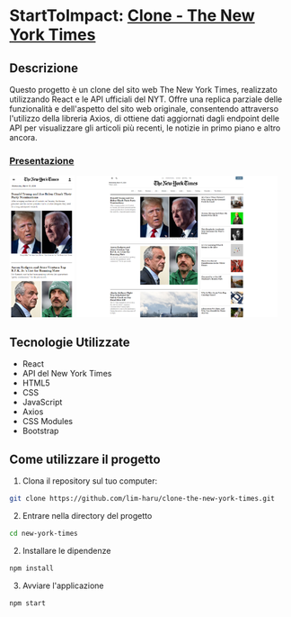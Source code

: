 # StartToImpact: [Clone - The New York Times](https://lim-haru.github.io/new-york-times-clone)
## Descrizione
Questo progetto è un clone del sito web The New York Times, realizzato utilizzando React e le API ufficiali del NYT. Offre una replica parziale delle funzionalità e dell'aspetto del sito web originale, consentendo attraverso l'utilizzo della libreria Axios, di ottiene dati aggiornati dagli endpoint delle API per visualizzare gli articoli più recenti, le notizie in primo piano e altro ancora.

### [Presentazione](https://www.canva.com/design/DAF_Z4mQXmI/DRJTGWNLtL-S69XWyK8BNQ/view?utm_content=DAF_Z4mQXmI&utm_campaign=designshare&utm_medium=link&utm_source=editor)

<img width="23%" src="./github/image/homeMobile.png"> <img width="71%" src="./github/image/home.png">

## Tecnologie Utilizzate
- React
- API del New York Times
- HTML5
- CSS
- JavaScript
- Axios
- CSS Modules
- Bootstrap

## Come utilizzare il progetto
1. Clona il repository sul tuo computer:
  ```bash
  git clone https://github.com/lim-haru/clone-the-new-york-times.git
  ```

2. Entrare nella directory del progetto
  ```bash
  cd new-york-times
  ```

2. Installare le dipendenze
  ```bash
  npm install
  ```

3. Avviare l'applicazione
  ```bash
  npm start
  ```
